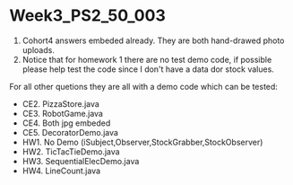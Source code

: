 # Week3_PS2_50_003
1. Cohort4 answers embeded already. They are both hand-drawed photo uploads.
2. Notice that for homework 1 there are no test demo code, if possible please help test the code since I don't have a data dor stock values.



For all other quetions they are all with a demo code which can be tested:
+ CE2. PizzaStore.java
+ CE3. RobotGame.java
+ CE4. Both jpg embeded
+ CE5. DecoratorDemo.java
+ HW1. No Demo (iSubject,Observer,StockGrabber,StockObserver)
+ HW2. TicTacTieDemo.java
+ HW3. SequentialElecDemo.java
+ HW4. LineCount.java
